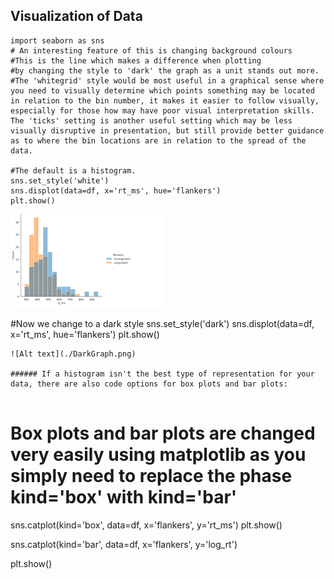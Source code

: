 ## Visualization of Data


```
import seaborn as sns
# An interesting feature of this is changing background colours
#This is the line which makes a difference when plotting
#by changing the style to 'dark' the graph as a unit stands out more.
#The 'whitegrid' style would be most useful in a graphical sense where you need to visually determine which points something may be located in relation to the bin number, it makes it easier to follow visually, especially for those how may have poor visual interpretation skills. The 'ticks' setting is another useful setting which may be less visually disruptive in presentation, but still provide better guidance as to where the bin locations are in relation to the spread of the data.

#The default is a histogram.
sns.set_style('white')
sns.displot(data=df, x='rt_ms', hue='flankers')
plt.show()
```

![Alt text](./WhiteBar.png)

#Now we change to a dark style
sns.set_style('dark')
sns.displot(data=df, x='rt_ms', hue='flankers')
plt.show()
```
![Alt text](./DarkGraph.png)

###### If a histogram isn't the best type of representation for your data, there are also code options for box plots and bar plots:


```
# Box plots and bar plots are changed very easily using matplotlib as you simply need to replace the phase kind='box' with kind='bar'
sns.catplot(kind='box',
           data=df,
           x='flankers', y='rt_ms')
plt.show()





sns.catplot(kind='bar',
           data=df,
           x='flankers', y='log_rt')

plt.show()



```

